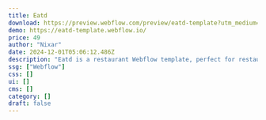 ```yaml
---
title: Eatd
download: https://preview.webflow.com/preview/eatd-template?utm_medium=preview_link&utm_source=dashboard&utm_content=eatd-template&preview=f250b74eb589e3a06f7d554d34b98489&workflow=preview
demo: https://eatd-template.webflow.io/
price: 49
author: "Nixar"
date: 2024-12-01T05:06:12.486Z
description: "Eatd is a restaurant Webflow template, perfect for restaurants, cafes, seafood spots, coffee shops, pubs, bars, bakeries, pizzerias, bistros, fine dining, catering, and any food business."
ssg: ["Webflow"]
css: []
ui: []
cms: []
category: []
draft: false
---
```

